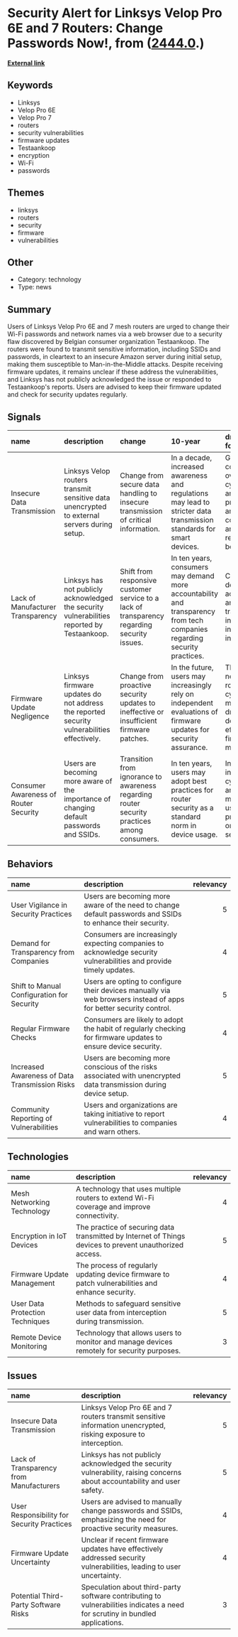 # __Security Alert for Linksys Velop Pro 6E and 7 Routers: Change Passwords Now!__, from ([2444.0](https://kghosh.substack.com/p/2444.0).)

__[External link](https://www.techspot.com/news/103783-linksys-routers-likely-transmitting-cleartext-passwords.html)__



## Keywords

* Linksys
* Velop Pro 6E
* Velop Pro 7
* routers
* security vulnerabilities
* firmware updates
* Testaankoop
* encryption
* Wi-Fi
* passwords

## Themes

* linksys
* routers
* security
* firmware
* vulnerabilities

## Other

* Category: technology
* Type: news

## Summary

Users of Linksys Velop Pro 6E and 7 mesh routers are urged to change their Wi-Fi passwords and network names via a web browser due to a security flaw discovered by Belgian consumer organization Testaankoop. The routers were found to transmit sensitive information, including SSIDs and passwords, in cleartext to an insecure Amazon server during initial setup, making them susceptible to Man-in-the-Middle attacks. Despite receiving firmware updates, it remains unclear if these address the vulnerabilities, and Linksys has not publicly acknowledged the issue or responded to Testaankoop's reports. Users are advised to keep their firmware updated and check for security updates regularly.

## Signals

| name                                  | description                                                                                 | change                                                                                      | 10-year                                                                                                                   | driving-force                                                                                                 |   relevancy |
|:--------------------------------------|:--------------------------------------------------------------------------------------------|:--------------------------------------------------------------------------------------------|:--------------------------------------------------------------------------------------------------------------------------|:--------------------------------------------------------------------------------------------------------------|------------:|
| Insecure Data Transmission            | Linksys Velop routers transmit sensitive data unencrypted to external servers during setup. | Change from secure data handling to insecure transmission of critical information.          | In a decade, increased awareness and regulations may lead to stricter data transmission standards for smart devices.      | Growing concerns over cybersecurity and data privacy among consumers and regulatory bodies.                   |           4 |
| Lack of Manufacturer Transparency     | Linksys has not publicly acknowledged the security vulnerabilities reported by Testaankoop. | Shift from responsive customer service to a lack of transparency regarding security issues. | In ten years, consumers may demand more accountability and transparency from tech companies regarding security practices. | Consumer demand for accountability and transparency in the tech industry is increasing.                       |           5 |
| Firmware Update Negligence            | Linksys firmware updates do not address the reported security vulnerabilities effectively.  | Change from proactive security updates to ineffective or insufficient firmware patches.     | In the future, users may increasingly rely on independent evaluations of firmware updates for security assurance.         | The growing necessity for robust cybersecurity measures is driving demands for effective firmware management. |           4 |
| Consumer Awareness of Router Security | Users are becoming more aware of the importance of changing default passwords and SSIDs.    | Transition from ignorance to awareness regarding router security practices among consumers. | In ten years, users may adopt best practices for router security as a standard norm in device usage.                      | Increasing incidents of cyberattacks are motivating users to prioritize their online security.                |           3 |

## Behaviors

| name                                           | description                                                                                                        |   relevancy |
|:-----------------------------------------------|:-------------------------------------------------------------------------------------------------------------------|------------:|
| User Vigilance in Security Practices           | Users are becoming more aware of the need to change default passwords and SSIDs to enhance their security.         |           5 |
| Demand for Transparency from Companies         | Consumers are increasingly expecting companies to acknowledge security vulnerabilities and provide timely updates. |           4 |
| Shift to Manual Configuration for Security     | Users are opting to configure their devices manually via web browsers instead of apps for better security control. |           5 |
| Regular Firmware Checks                        | Consumers are likely to adopt the habit of regularly checking for firmware updates to ensure device security.      |           4 |
| Increased Awareness of Data Transmission Risks | Users are becoming more conscious of the risks associated with unencrypted data transmission during device setup.  |           5 |
| Community Reporting of Vulnerabilities         | Users and organizations are taking initiative to report vulnerabilities to companies and warn others.              |           4 |

## Technologies

| name                            | description                                                                                             |   relevancy |
|:--------------------------------|:--------------------------------------------------------------------------------------------------------|------------:|
| Mesh Networking Technology      | A technology that uses multiple routers to extend Wi-Fi coverage and improve connectivity.              |           4 |
| Encryption in IoT Devices       | The practice of securing data transmitted by Internet of Things devices to prevent unauthorized access. |           5 |
| Firmware Update Management      | The process of regularly updating device firmware to patch vulnerabilities and enhance security.        |           4 |
| User Data Protection Techniques | Methods to safeguard sensitive user data from interception during transmission.                         |           5 |
| Remote Device Monitoring        | Technology that allows users to monitor and manage devices remotely for security purposes.              |           3 |

## Issues

| name                                       | description                                                                                                                   |   relevancy |
|:-------------------------------------------|:------------------------------------------------------------------------------------------------------------------------------|------------:|
| Insecure Data Transmission                 | Linksys Velop Pro 6E and 7 routers transmit sensitive information unencrypted, risking exposure to interception.              |           5 |
| Lack of Transparency from Manufacturers    | Linksys has not publicly acknowledged the security vulnerability, raising concerns about accountability and user safety.      |           5 |
| User Responsibility for Security Practices | Users are advised to manually change passwords and SSIDs, emphasizing the need for proactive security measures.               |           4 |
| Firmware Update Uncertainty                | Unclear if recent firmware updates have effectively addressed security vulnerabilities, leading to user uncertainty.          |           4 |
| Potential Third-Party Software Risks       | Speculation about third-party software contributing to vulnerabilities indicates a need for scrutiny in bundled applications. |           3 |